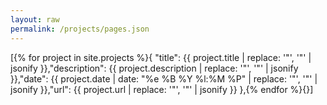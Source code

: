 ```yaml
---
layout: raw
permalink: /projects/pages.json
---
```

[{% for project in site.projects %}{ "title": {{ project.title | replace: '"', '\"' | jsonify }},"description": {{ project.description | replace: '"', '\"' | jsonify }},"date": {{ project.date | date: "%e %B %Y %l:%M %P" | replace: '"', '\"' | jsonify }},"url": {{ project.url | replace: '"', '\"' | jsonify }} },{% endfor %}{}]
